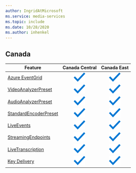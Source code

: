 ```yaml
---
author: IngridAtMicrosoft
ms.service: media-services
ms.topic: include
ms.date: 10/28/2020
ms.author: inhenkel
---
```


<!--Feature availability in region-->
## Canada

| Feature | Canada Central | Canada East |
| --- | :---: | :---: |
| [Azure EventGrid](../monitoring/reacting-to-media-services-events.md) |![general](../media/azure-clouds-regions/ga.svg)  |![general](../media/azure-clouds-regions/ga.svg) |
| [VideoAnalyzerPreset](../analyze-video-audio-files-concept.md) |![general](../media/azure-clouds-regions/ga.svg)  | ![general](../media/azure-clouds-regions/ga.svg) |
| [AudioAnalyzerPreset](../analyze-video-audio-files-concept.md) |![general](../media/azure-clouds-regions/ga.svg)  | ![general](../media/azure-clouds-regions/ga.svg) |
| [StandardEncoderPreset](../encode-concept.md) |![general](../media/azure-clouds-regions/ga.svg)  | ![general](../media/azure-clouds-regions/ga.svg) |
| [LiveEvents](../stream-live-streaming-concept.md) |![general](../media/azure-clouds-regions/ga.svg)  | ![general](../media/azure-clouds-regions/ga.svg) |
| [StreamingEndpoints](../stream-streaming-endpoint-concept.md) |![general](../media/azure-clouds-regions/ga.svg) | ![general](../media/azure-clouds-regions/ga.svg)  |
| [LiveTranscription](../live-event-live-transcription-how-to.md) |![general](../media/azure-clouds-regions/ga.svg) |![general](../media/azure-clouds-regions/ga.svg) |
| [Key Delivery](../drm-content-protection-concept.md) | ![general](../media/azure-clouds-regions/ga.svg) | ![general](../media/azure-clouds-regions/ga.svg) |
